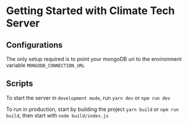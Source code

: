 # Getting Started with Climate Tech Server

## Configurations

The only setup required is to point your mongoDB uri to the environment variable `MONGODB_CONNECTION_URL`

## Scripts

To start the server in `development mode`, run `yarn dev` or `npm run dev`

To run in production, start by building the project `yarn build` or `npm run build`, then start with `node build/index.js`
